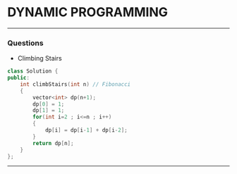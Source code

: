 # DYNAMIC PROGRAMMING

---

### Questions

- Climbing Stairs
```c++
class Solution {
public:
    int climbStairs(int n) // Fibonacci
    {
        vector<int> dp(n+1);
        dp[0] = 1;
        dp[1] = 1;
        for(int i=2 ; i<=n ; i++)
        {
            dp[i] = dp[i-1] + dp[i-2];
        }   
        return dp[n];
    }
};
```



---
